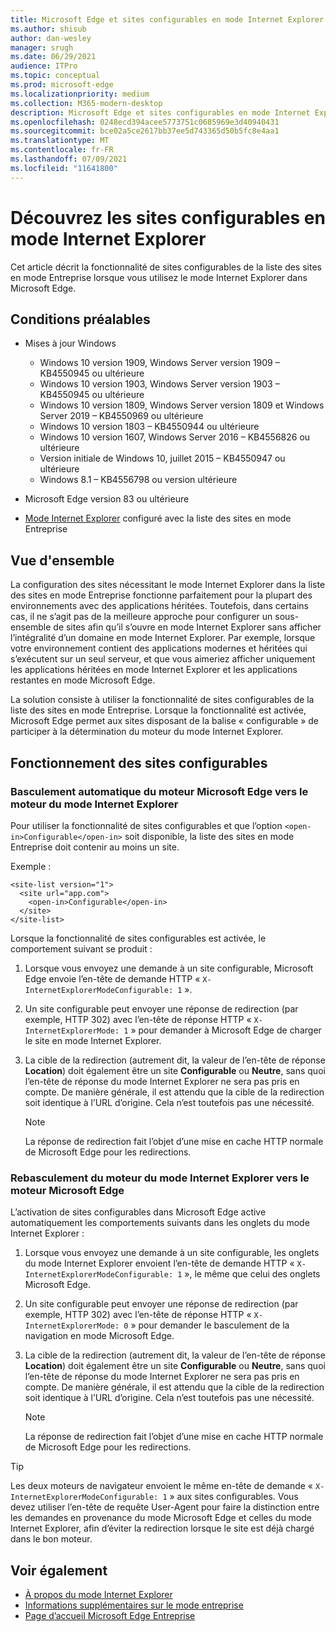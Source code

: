 ```yaml
---
title: Microsoft Edge et sites configurables en mode Internet Explorer
ms.author: shisub
author: dan-wesley
manager: srugh
ms.date: 06/29/2021
audience: ITPro
ms.topic: conceptual
ms.prod: microsoft-edge
ms.localizationpriority: medium
ms.collection: M365-modern-desktop
description: Microsoft Edge et sites configurables en mode Internet Explorer
ms.openlocfilehash: 0248ecd394acee5773751c0685969e3d40940431
ms.sourcegitcommit: bce02a5ce2617bb37ee5d743365d50b5fc8e4aa1
ms.translationtype: MT
ms.contentlocale: fr-FR
ms.lasthandoff: 07/09/2021
ms.locfileid: "11641800"
---
```

# <a name="learn-about-configurable-sites-in-ie-mode"></a>Découvrez les sites configurables en mode Internet Explorer

Cet article décrit la fonctionnalité de sites configurables de la liste des sites en mode Entreprise lorsque vous utilisez le mode Internet Explorer dans Microsoft Edge.

## <a name="prerequisites"></a>Conditions préalables

- Mises à jour Windows

  - Windows 10 version 1909, Windows Server version 1909 – KB4550945 ou ultérieure
  - Windows 10 version 1903, Windows Server version 1903 – KB4550945 ou ultérieure
  - Windows 10 version 1809, Windows Server version 1809 et Windows Server 2019 – KB4550969 ou ultérieure
  - Windows 10 version 1803 – KB4550944 ou ultérieure
  - Windows 10 version 1607, Windows Server 2016 – KB4556826 ou ultérieure
  - Version initiale de Windows 10, juillet 2015 – KB4550947 ou ultérieure
  - Windows 8.1 – KB4556798 ou version ultérieure

- Microsoft Edge version 83 ou ultérieure
- [Mode Internet Explorer](./edge-ie-mode.md) configuré avec la liste des sites en mode Entreprise

## <a name="overview"></a>Vue d'ensemble

La configuration des sites nécessitant le mode Internet Explorer dans la liste des sites en mode Entreprise fonctionne parfaitement pour la plupart des environnements avec des applications héritées. Toutefois, dans certains cas, il ne s’agit pas de la meilleure approche pour configurer un sous-ensemble de sites afin qu’il s’ouvre en mode Internet Explorer sans afficher l’intégralité d’un domaine en mode Internet Explorer. Par exemple, lorsque votre environnement contient des applications modernes et héritées qui s’exécutent sur un seul serveur, et que vous aimeriez afficher uniquement les applications héritées en mode Internet Explorer et les applications restantes en mode Microsoft Edge.

La solution consiste à utiliser la fonctionnalité de sites configurables de la liste des sites en mode Entreprise. Lorsque la fonctionnalité est activée, Microsoft Edge permet aux sites disposant de la balise « configurable » de participer à la détermination du moteur du mode Internet Explorer.

## <a name="how-configurable-sites-works"></a>Fonctionnement des sites configurables

### <a name="automatic-switching-from-the-microsoft-edge-engine-to-the-ie-mode-engine"></a>Basculement automatique du moteur Microsoft Edge vers le moteur du mode Internet Explorer

Pour utiliser la fonctionnalité de sites configurables et que l’option `<open-in>Configurable</open-in>` soit disponible, la liste des sites en mode Entreprise doit contenir au moins un site.

Exemple :

```
<site-list version="1">
  <site url="app.com">
    <open-in>Configurable</open-in>
  </site>
</site-list>
```

Lorsque la fonctionnalité de sites configurables est activée, le comportement suivant se produit :

1. Lorsque vous envoyez une demande à un site configurable, Microsoft Edge envoie l’en-tête de demande HTTP « `X-InternetExplorerModeConfigurable: 1` ».
2. Un site configurable peut envoyer une réponse de redirection (par exemple, HTTP 302) avec l’en-tête de réponse HTTP « `X-InternetExplorerMode: 1` » pour demander à Microsoft Edge de charger le site en mode Internet Explorer.
3. La cible de la redirection (autrement dit, la valeur de l’en-tête de réponse **Location**) doit également être un site **Configurable** ou **Neutre**, sans quoi l’en-tête de réponse du mode Internet Explorer ne sera pas pris en compte. De manière générale, il est attendu que la cible de la redirection soit identique à l’URL d’origine. Cela n’est toutefois pas une nécessité.

   > [!NOTE]
   > La réponse de redirection fait l’objet d’une mise en cache HTTP normale de Microsoft Edge pour les redirections.

### <a name="switching-back-from-ie-mode-engine-to-microsoft-edge-engine"></a>Rebasculement du moteur du mode Internet Explorer vers le moteur Microsoft Edge

L’activation de sites configurables dans Microsoft Edge active automatiquement les comportements suivants dans les onglets du mode Internet Explorer :

1. Lorsque vous envoyez une demande à un site configurable, les onglets du mode Internet Explorer envoient l’en-tête de demande HTTP « `X-InternetExplorerModeConfigurable: 1` », le même que celui des onglets Microsoft Edge.
2. Un site configurable peut envoyer une réponse de redirection (par exemple, HTTP 302) avec l’en-tête de réponse HTTP « `X-InternetExplorerMode: 0` » pour demander le basculement de la navigation en mode Microsoft Edge.
3. La cible de la redirection (autrement dit, la valeur de l’en-tête de réponse **Location**) doit également être un site **Configurable** ou **Neutre**, sans quoi l’en-tête de réponse du mode Internet Explorer ne sera pas pris en compte. De manière générale, il est attendu que la cible de la redirection soit identique à l’URL d’origine. Cela n’est toutefois pas une nécessité.

   > [!NOTE]
   > La réponse de redirection fait l’objet d’une mise en cache HTTP normale de Microsoft Edge pour les redirections.

> [!TIP]
> Les deux moteurs de navigateur envoient le même en-tête de demande « `X-InternetExplorerModeConfigurable: 1` » aux sites configurables. Vous devez utiliser l’en-tête de requête User-Agent pour faire la distinction entre les demandes en provenance du mode Microsoft Edge et celles du mode Internet Explorer, afin d’éviter la redirection lorsque le site est déjà chargé dans le bon moteur.

## <a name="see-also"></a>Voir également

- [À propos du mode Internet Explorer](./edge-ie-mode.md)
- [Informations supplémentaires sur le mode entreprise](/internet-explorer/ie11-deploy-guide/enterprise-mode-overview-for-ie11)
- [Page d’accueil Microsoft Edge Entreprise](https://aka.ms/EdgeEnterprise)